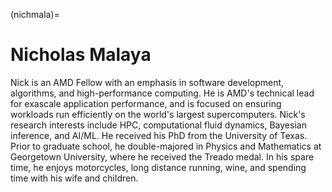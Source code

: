 <head>
  <meta charset="UTF-8">
  <meta name="description" content="Nicholas Malaya">
  <meta name="keywords" content="AMD GPU, HPC, MI300, MI250, ROCm, blog, contributor, blog author">
</head>

(nichmala)=

# Nicholas Malaya

Nick is an AMD Fellow with an emphasis in software development, algorithms, and high-performance
computing. He is AMD's technical lead for exascale application performance, and is focused on
ensuring workloads run efficiently on the world's largest supercomputers. Nick's research interests
include HPC, computational fluid dynamics, Bayesian inference, and AI/ML. He received his PhD from
the University of Texas. Prior to graduate school, he double-majored in Physics and Mathematics at
Georgetown University, where he received the Treado medal. In his spare time, he enjoys motorcycles,
long distance running, wine, and spending time with his wife and children.
